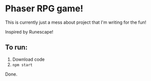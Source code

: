 # Phaser RPG game!

This is currently just a mess about project that I'm writing for the fun!

Inspired by Runescape!

## To run:

1. Download code
2. ``` npm start ```

Done.